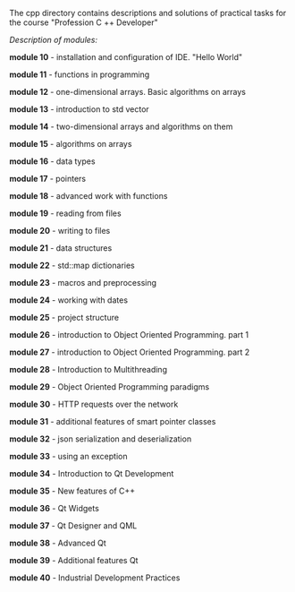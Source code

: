 The cpp directory contains descriptions and solutions of practical tasks for the course "Profession C ++ Developer"

_Description of modules:_

**module 10** - installation and configuration of IDE. "Hello World"

**module 11** - functions in programming

**module 12** - one-dimensional arrays. Basic algorithms on arrays

**module 13** - introduction to std vector

**module 14** - two-dimensional arrays and algorithms on them

**module 15** - algorithms on arrays

**module 16** - data types

**module 17** - pointers

**module 18** - advanced work with functions

**module 19** - reading from files

**module 20** - writing to files

**module 21** - data structures

**module 22** - std::map dictionaries

**module 23**  - macros and preprocessing

**module 24**  - working with dates

**module 25**  - project structure

**module 26**  - introduction to Object Oriented Programming. part 1

**module 27**  - introduction to Object Oriented Programming. part 2

**module 28** - Introduction to Multithreading

**module 29** - Object Oriented Programming paradigms

**module 30** - HTTP requests over the network

**module 31** - additional features of smart pointer classes

**module 32** - json serialization and deserialization

**module 33** - using an exception

**module 34** - Introduction to Qt Development

**module 35** - New features of C++

**module 36** - Qt Widgets

**module 37** - Qt Designer and QML

**module 38** - Advanced Qt

**module 39** - Additional features Qt

**module 40** - Industrial Development Practices